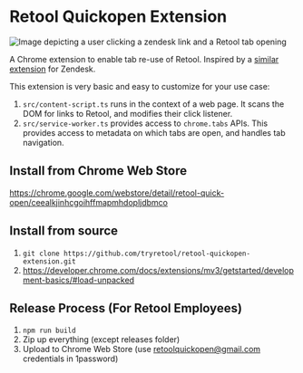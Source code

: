 # Retool Quickopen Extension

![Image depicting a user clicking a zendesk link and a Retool tab opening](https://i.ibb.co/bbHf6KR/Screenshot-2023-07-07-at-10-44-04-AM.png)

A Chrome extension to enable tab re-use of Retool. Inspired by a [similar extension](https://chrome.google.com/webstore/detail/zendesk-quicktab/moiloihigegdbekeabannnkibekfnekf) for Zendesk.

This extension is very basic and easy to customize for your use case:

1. `src/content-script.ts` runs in the context of a web page. It scans the DOM for links to Retool, and modifies their click listener.
2. `src/service-worker.ts` provides access to `chrome.tabs` APIs. This provides access to metadata on which tabs are open, and handles tab navigation.

## Install from Chrome Web Store

https://chrome.google.com/webstore/detail/retool-quick-open/ceealkjinhcgoihffmapmhdopljdbmco

## Install from source

1. `git clone https://github.com/tryretool/retool-quickopen-extension.git`
2. https://developer.chrome.com/docs/extensions/mv3/getstarted/development-basics/#load-unpacked

## Release Process (For Retool Employees)

1. `npm run build`
2. Zip up everything (except releases folder)
3. Upload to Chrome Web Store (use retoolquickopen@gmail.com credentials in 1password)

